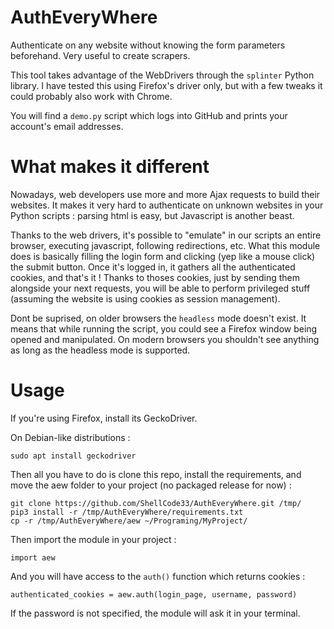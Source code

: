 # AuthEveryWhere
Authenticate on any website without knowing the form parameters beforehand. Very useful to create scrapers.

This tool takes advantage of the WebDrivers through the `splinter` Python library.
I have tested this using Firefox's driver only, but with a few tweaks it could probably also work with Chrome.

You will find a `demo.py` script which logs into GitHub and prints your account's email addresses.

# What makes it different
Nowadays, web developers use more and more Ajax requests to build their websites. It makes it very hard to authenticate on unknown websites in your Python scripts : parsing html is easy, but Javascript is another beast.

Thanks to the web drivers, it's possible to "emulate" in our scripts an entire browser, executing javascript, following redirections, etc.
What this module does is basically filling the login form and clicking (yep like a mouse click) the submit button. Once it's logged in, it gathers all the authenticated cookies, and that's it ! Thanks to thoses cookies, just by sending them alongside your next requests, you will be able to perform privileged stuff (assuming the website is using cookies as session management).

Dont be suprised, on older browsers the `headless` mode doesn't exist. It means that while running the script, you could see a Firefox window being opened and manipulated.
On modern browsers you shouldn't see anything as long as the headless mode is supported.

# Usage
If you're using Firefox, install its GeckoDriver.

On Debian-like distributions :
```
sudo apt install geckodriver
```

Then all you have to do is clone this repo, install the requirements, and move the aew folder to your project (no packaged release for now) :
```
git clone https://github.com/ShellCode33/AuthEveryWhere.git /tmp/
pip3 install -r /tmp/AuthEveryWhere/requirements.txt
cp -r /tmp/AuthEveryWhere/aew ~/Programing/MyProject/
``` 

Then import the module in your project :
```
import aew
```

And you will have access to the `auth()` function which returns cookies :
```
authenticated_cookies = aew.auth(login_page, username, password)
```

If the password is not specified, the module will ask it in your terminal.
